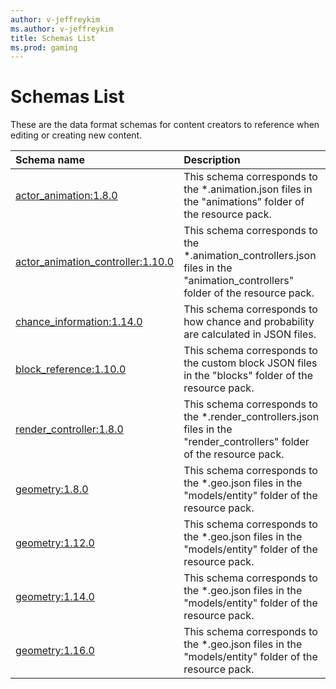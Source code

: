 ```yaml
---
author: v-jeffreykim
ms.author: v-jeffreykim
title: Schemas List
ms.prod: gaming
---
```


# Schemas List

These are the data format schemas for content creators to reference when editing or creating new content.

| Schema name| Description|
|:------------|:------------|
| [actor_animation:1.8.0](Schemas\minecraftSchema_actor_animation_1.8.0.md)| This schema corresponds to the *.animation.json files in the "animations" folder of the resource pack.|
| [actor_animation_controller:1.10.0](Schemas\minecraftSchema_actor_animation_controller_1.10.0.md)| This schema corresponds to the *.animation_controllers.json files in the "animation_controllers" folder of the resource pack.|
| [chance_information:1.14.0](Schemas\minecraftSchema_chance_information_1.14.0.md)|This schema corresponds to how chance and probability are calculated in JSON files. |
| [block_reference:1.10.0](Schemas\minecraftSchema_block_reference_1.10.0.md)|This schema corresponds to the custom block JSON files in the "blocks" folder of the resource pack. |
| [render_controller:1.8.0](Schemas\minecraftSchema_render_controller_1.8.0.md)| This schema corresponds to the *.render_controllers.json files in the "render_controllers" folder of the resource pack.|
| [geometry:1.8.0](Schemas\minecraftSchema_geometry_1.8.0.md)| This schema corresponds to the *.geo.json files in the "models/entity" folder of the resource pack.|
| [geometry:1.12.0](Schemas\minecraftSchema_geometry_1.12.0.md)| This schema corresponds to the *.geo.json files in the "models/entity" folder of the resource pack.|
| [geometry:1.14.0](Schemas\minecraftSchema_geometry_1.14.0.md)| This schema corresponds to the *.geo.json files in the "models/entity" folder of the resource pack.|
| [geometry:1.16.0](Schemas\minecraftSchema_render_controller_1.8.0.md)| This schema corresponds to the *.geo.json files in the "models/entity" folder of the resource pack.|
